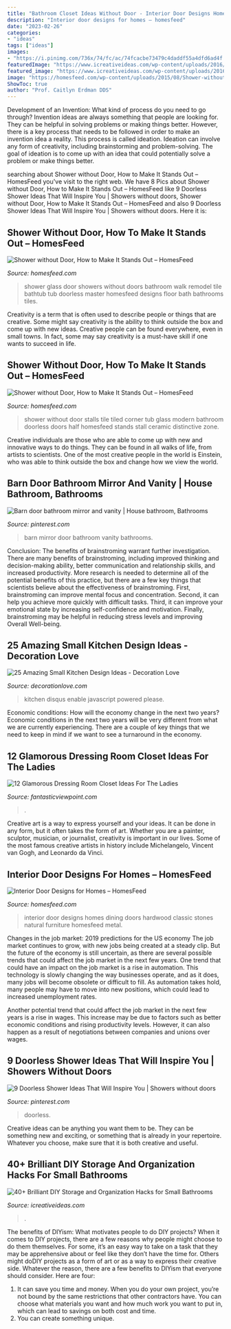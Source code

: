 ```yaml
---
title: "Bathroom Closet Ideas Without Door - Interior Door Designs Homes Dining Doors Hardwood Classic Stones Natural Furniture Homesfeed Metal"
description: "Interior door designs for homes – homesfeed"
date: "2023-02-26"
categories:
- "ideas"
tags: ["ideas"]
images:
- "https://i.pinimg.com/736x/74/fc/ac/74fcacbe73479c4daddf55a4dfd6ad4f.jpg"
featuredImage: "https://www.icreativeideas.com/wp-content/uploads/2016/01/bathroom32.jpg"
featured_image: "https://www.icreativeideas.com/wp-content/uploads/2016/01/bathroom32.jpg"
image: "https://homesfeed.com/wp-content/uploads/2015/08/Shower-without-door-with-transparent-glass-panels-and-multiple-showerheads-a-heldhand-showerhead-built-in-bathtub-fixture.jpg"
ShowToc: true
author: "Prof. Caitlyn Erdman DDS"
---
```



Development of an Invention: What kind of process do you need to go through?
Invention ideas are always something that people are looking for. They can be helpful in solving problems or making things better. However, there is a key process that needs to be followed in order to make an invention idea a reality. This process is called ideation. Ideation can involve any form of creativity, including brainstorming and problem-solving. The goal of ideation is to come up with an idea that could potentially solve a problem or make things better.

	

		
searching about Shower without Door, How to Make It Stands Out – HomesFeed you've visit to the right web. We have 8 Pics about Shower without Door, How to Make It Stands Out – HomesFeed like 9 Doorless Shower Ideas That Will Inspire You | Showers without doors, Shower without Door, How to Make It Stands Out – HomesFeed and also 9 Doorless Shower Ideas That Will Inspire You | Showers without doors. Here it is:
		
    
## Shower Without Door, How To Make It Stands Out – HomesFeed

<img loading=lazy src="https://homesfeed.com/wp-content/uploads/2015/08/Shower-without-door-with-transparent-glass-panels-and-multiple-showerheads-a-heldhand-showerhead-built-in-bathtub-fixture.jpg" onerror="this.onerror=null;this.src='https://tse2.mm.bing.net/th?id=OIP.ZfN_5DZ0vZAUlVQleiK0nQHaJ4&amp;pid=15.1';" alt="Shower without Door, How to Make It Stands Out – HomesFeed">

_Source: homesfeed.com_

>shower glass door showers without doors bathroom walk remodel tile bathtub tub doorless master homesfeed designs floor bath bathrooms tiles. 

	

Creativity is a term that is often used to describe people or things that are creative. Some might say creativity is the ability to think outside the box and come up with new ideas. Creative people can be found everywhere, even in small towns. In fact, some may say creativity is a must-have skill if one wants to succeed in life.

    
## Shower Without Door, How To Make It Stands Out – HomesFeed

<img loading=lazy src="https://homesfeed.com/wp-content/uploads/2015/08/Simple-shower-space-without-door-built-in-corner-tub-with-water-sprayer-a-painting-about-the-nature-single-candle-stand-in-classic-style.jpg" onerror="this.onerror=null;this.src='https://tse2.mm.bing.net/th?id=OIP.2Bu6LThP0SSsD1EZKS6NdgHaE7&amp;pid=15.1';" alt="Shower without Door, How to Make It Stands Out – HomesFeed">

_Source: homesfeed.com_

>shower without door stalls tile tiled corner tub glass modern bathroom doorless doors half homesfeed stands stall ceramic distinctive zone. 

	

Creative individuals are those who are able to come up with new and innovative ways to do things. They can be found in all walks of life, from artists to scientists. One of the most creative people in the world is Einstein, who was able to think outside the box and change how we view the world.

    
## Barn Door Bathroom Mirror And Vanity | House Bathroom, Bathrooms

<img loading=lazy src="https://i.pinimg.com/736x/f8/f1/96/f8f196213861f622c0e7f50ed8a08326.jpg" onerror="this.onerror=null;this.src='https://tse4.mm.bing.net/th?id=OIP.J1ikGUD01flLvJ8zhZjasAHaJ4&amp;pid=15.1';" alt="Barn door bathroom mirror and vanity | House bathroom, Bathrooms">

_Source: pinterest.com_

>barn mirror door bathroom vanity bathrooms. 

	

Conclusion: The benefits of brainstroming warrant further investigation.
There are many benefits of brainstroming, including improved thinking and decision-making ability, better communication and relationship skills, and increased productivity. More research is needed to determine all of the potential benefits of this practice, but there are a few key things that scientists believe about the effectiveness of brainstroming. First, brainstroming can improve mental focus and concentration. Second, it can help you achieve more quickly with difficult tasks. Third, it can improve your emotional state by increasing self-confidence and motivation. Finally, brainstroming may be helpful in reducing stress levels and improving Overall Well-being.

    
## 25 Amazing Small Kitchen Design Ideas - Decoration Love

<img loading=lazy src="http://www.decorationlove.com/wp-content/uploads/2016/09/Awesome-Kitchen-Design-Ideas.jpg" onerror="this.onerror=null;this.src='https://tse3.mm.bing.net/th?id=OIP.Jm9a0GMGzMaj6zmUOnCEwADhEs&amp;pid=15.1';" alt="25 Amazing Small Kitchen Design Ideas - Decoration Love">

_Source: decorationlove.com_

>kitchen disqus enable javascript powered please. 

	

Economic conditions: How will the economy change in the next two years?
Economic conditions in the next two years will be very different from what we are currently experiencing. There are a couple of key things that we need to keep in mind if we want to see a turnaround in the economy.

    
## 12 Glamorous Dressing Room Closet Ideas For The Ladies

<img loading=lazy src="https://www.fantasticviewpoint.com/wp-content/uploads/2016/07/800_533_1-dressing-634x422.jpg" onerror="this.onerror=null;this.src='https://tse2.mm.bing.net/th?id=OIP.NaNczEYjjwpnHMjKowISbQHaE7&amp;pid=15.1';" alt="12 Glamorous Dressing Room Closet Ideas For The Ladies">

_Source: fantasticviewpoint.com_

>. 

	

Creative art is a way to express yourself and your ideas. It can be done in any form, but it often takes the form of art. Whether you are a painter, sculptor, musician, or journalist, creativity is important in our lives. Some of the most famous creative artists in history include Michelangelo, Vincent van Gogh, and Leonardo da Vinci.

    
## Interior Door Designs For Homes – HomesFeed

<img loading=lazy src="https://homesfeed.com/wp-content/uploads/2015/07/Curved-interior-door-design-made-from-hardwood-with-darker-brown-staining-and-black-crafted-metal-a-set-of-hardwood-dining-furniture-classic-brushed-metal-pendant-chandelier-natural-stones-wall-system.jpg" onerror="this.onerror=null;this.src='https://tse1.mm.bing.net/th?id=OIP.K_U_FbPYcTAjWf8a6V_R_AHaJ3&amp;pid=15.1';" alt="Interior Door Designs for Homes – HomesFeed">

_Source: homesfeed.com_

>interior door designs homes dining doors hardwood classic stones natural furniture homesfeed metal. 

	

Changes in the job market: 2019 predictions for the US economy
The job market continues to grow, with new jobs being created at a steady clip. But the future of the economy is still uncertain, as there are several possible trends that could affect the job market in the next few years. 
One trend that could have an impact on the job market is a rise in automation. This technology is slowly changing the way businesses operate, and as it does, many jobs will become obsolete or difficult to fill. As automation takes hold, many people may have to move into new positions, which could lead to increased unemployment rates. 

Another potential trend that could affect the job market in the next few years is a rise in wages. This increase may be due to factors such as better economic conditions and rising productivity levels. However, it can also happen as a result of negotiations between companies and unions over wages.

    
## 9 Doorless Shower Ideas That Will Inspire You | Showers Without Doors

<img loading=lazy src="https://i.pinimg.com/736x/74/fc/ac/74fcacbe73479c4daddf55a4dfd6ad4f.jpg" onerror="this.onerror=null;this.src='https://tse3.mm.bing.net/th?id=OIP.ml3c0fUnIkP2IU6AZeLXBgHaLI&amp;pid=15.1';" alt="9 Doorless Shower Ideas That Will Inspire You | Showers without doors">

_Source: pinterest.com_

>doorless. 

	

Creative ideas can be anything you want them to be. They can be something new and exciting, or something that is already in your repertoire. Whatever you choose, make sure that it is both creative and useful.

    
## 40+ Brilliant DIY Storage And Organization Hacks For Small Bathrooms

<img loading=lazy src="https://www.icreativeideas.com/wp-content/uploads/2016/01/bathroom32.jpg" onerror="this.onerror=null;this.src='https://tse4.mm.bing.net/th?id=OIP.14e_HHUpAXKMwBfNnD1FXgHaJ3&amp;pid=15.1';" alt="40+ Brilliant DIY Storage and Organization Hacks for Small Bathrooms">

_Source: icreativeideas.com_

>. 

	

The benefits of DIYism: What motivates people to do DIY projects?
When it comes to DIY projects, there are a few reasons why people might choose to do them themselves. For some, it’s an easy way to take on a task that they may be apprehensive about or feel like they don’t have the time for. Others might doDIY projects as a form of art or as a way to express their creative side. Whatever the reason, there are a few benefits to DIYism that everyone should consider. Here are four: 
1) It can save you time and money. When you do your own project, you’re not bound by the same restrictions that other contractors have. You can choose what materials you want and how much work you want to put in, which can lead to savings on both cost and time. 
2) You can create something unique.

